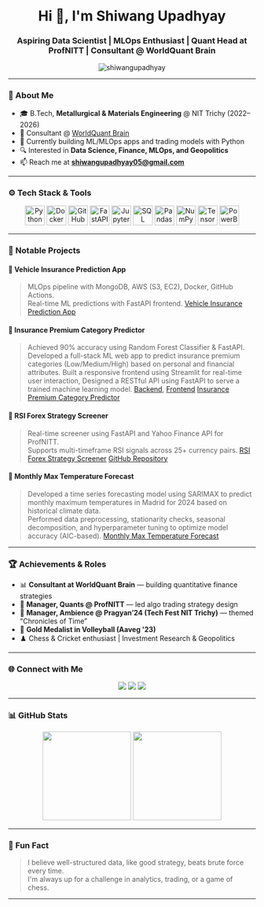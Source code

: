 <h1 align="center">Hi 👋, I'm Shiwang Upadhyay</h1>
<h3 align="center">Aspiring Data Scientist | MLOps Enthusiast | Quant Head at ProfNITT | Consultant @ WorldQuant Brain</h3>

<p align="center">
  <img src="https://komarev.com/ghpvc/?username=shiwangupadhyay&label=Profile%20views&color=0e75b6&style=flat" alt="shiwangupadhyay" />
</p>

---

### 🧠 About Me

- 🎓 B.Tech, **Metallurgical & Materials Engineering** @ NIT Trichy (2022–2026)
- 💼 Consultant @ [WorldQuant Brain](https://www.worldquant.com/brain/)
- 🧪 Currently building ML/MLOps apps and trading models with Python
- 🔍 Interested in **Data Science, Finance, MLOps, and Geopolitics**
- 📫 Reach me at **shiwangupadhyay05@gmail.com**

---

### ⚙️ Tech Stack & Tools

<p align="center">
  <img src="https://cdn.jsdelivr.net/gh/devicons/devicon/icons/python/python-original.svg" height="40" alt="Python" />
  <img src="https://cdn.jsdelivr.net/gh/devicons/devicon/icons/docker/docker-original.svg" height="40" alt="Docker" />
  <img src="https://cdn.jsdelivr.net/gh/devicons/devicon/icons/github/github-original.svg" height="40" alt="GitHub" />
  <img src="https://cdn.jsdelivr.net/gh/devicons/devicon/icons/fastapi/fastapi-original.svg" height="40" alt="FastAPI" />
  <img src="https://cdn.jsdelivr.net/gh/devicons/devicon/icons/jupyter/jupyter-original.svg" height="40" alt="Jupyter" />
  <img src="https://cdn.jsdelivr.net/gh/devicons/devicon/icons/sqlite/sqlite-original.svg" height="40" alt="SQL" />
  <img src="https://cdn.jsdelivr.net/gh/devicons/devicon/icons/pandas/pandas-original.svg" height="40" alt="Pandas" />
  <img src="https://cdn.jsdelivr.net/gh/devicons/devicon/icons/numpy/numpy-original.svg" height="40" alt="NumPy" />
  <img src="https://cdn.jsdelivr.net/gh/devicons/devicon/icons/tensorflow/tensorflow-original.svg" height="40" alt="TensorFlow" />
  <img src="https://cdn.jsdelivr.net/gh/devicons/devicon/icons/microsoftsqlserver/microsoftsqlserver-plain.svg" height="40" alt="PowerBI" />
</p>

---

### 💼 Notable Projects

#### 🔹 **Vehicle Insurance Prediction App**
> MLOps pipeline with MongoDB, AWS (S3, EC2), Docker, GitHub Actions.  
> Real-time ML predictions with FastAPI frontend.
[Vehicle Insurance Prediction App](https://github.com/shiwangupadhyay/vehicle-insurance-project)

#### 🔹 **Insurance Premium Category Predictor**
> Achieved 90% accuracy using Random Forest Classifier & FastAPI.  
> Developed a full-stack ML web app to predict insurance premium categories (Low/Medium/High) based on personal and financial attributes.
> Built a responsive frontend using Streamlit for real-time user interaction, Designed a RESTful API using FastAPI to serve a trained machine learning model.
[Backend](https://github.com/shiwangupadhyay/insurance_premium_prediction_api), [Frontend](https://github.com/shiwangupadhyay/Insurance_premium_prediction_app)
[Insurance Premium Category Predictor](https://insurance-premiumprediction.streamlit.app/)

#### 🔹 **RSI Forex Strategy Screener**
> Real-time screener using FastAPI and Yahoo Finance API for ProfNITT.  
> Supports multi-timeframe RSI signals across 25+ currency pairs.
[RSI Forex Strategy Screener](https://forex-rsi-screener-8onq.onrender.com/)
[GitHub Repository](https://github.com/shiwangupadhyay/rsi_screener_final)

#### 🔹 **Monthly Max Temperature Forecast**
> Developed a time series forecasting model using SARIMAX to predict monthly maximum temperatures in Madrid for 2024 based on historical climate data.  
> Performed data preprocessing, stationarity checks, seasonal decomposition, and hyperparameter tuning to optimize model accuracy (AIC-based).
[Monthly Max Temperature Forecast](https://github.com/shiwangupadhyay/Monthly-maximum-temperature-projection)

---

### 🏆 Achievements & Roles

- 📊 **Consultant at WorldQuant Brain** — building quantitative finance strategies
- 🤖 **Manager, Quants @ ProfNITT** — led algo trading strategy design
- 🎨 **Manager, Ambience @ Pragyan’24 (Tech Fest NIT Trichy)** — themed “Chronicles of Time”
- 🏐 **Gold Medalist in Volleyball (Aaveg '23)**
- ♟️ Chess & Cricket enthusiast | Investment Research & Geopolitics

---

### 🌐 Connect with Me

<p align="center">
  <a href="https://github.com/shiwangupadhyay"><img src="https://img.shields.io/badge/GitHub-181717?style=for-the-badge&logo=github&logoColor=white" /></a>
  <a href="https://linkedin.com/in/shiwangupadhyay"><img src="https://img.shields.io/badge/LinkedIn-0077B5?style=for-the-badge&logo=linkedin&logoColor=white" /></a>
  <a href="mailto:shiwangupadhyay05@gmail.com"><img src="https://img.shields.io/badge/Email-D14836?style=for-the-badge&logo=gmail&logoColor=white" /></a>
</p>

---

### 📊 GitHub Stats

<p align="center">
  <img src="https://github-readme-stats.vercel.app/api?username=shiwangupadhyay&show_icons=true&theme=tokyonight" height="180" />
  <img src="https://github-readme-streak-stats.herokuapp.com/?user=shiwangupadhyay&theme=tokyonight" height="180" />
</p>

---

### 🧮 Fun Fact

> I believe well-structured data, like good strategy, beats brute force every time.  
> I'm always up for a challenge in analytics, trading, or a game of chess.

---
